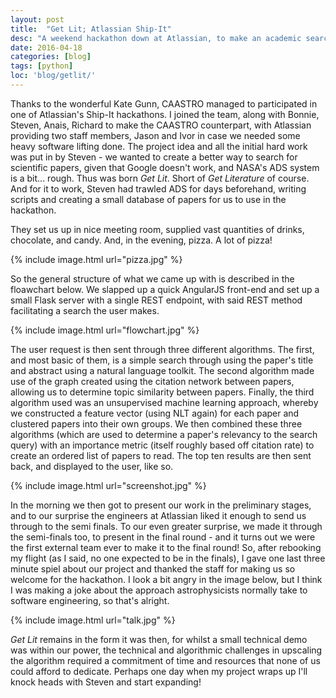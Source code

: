```yaml
---
layout: post
title:  "Get Lit; Atlassian Ship-It"
desc: "A weekend hackathon down at Atlassian, to make an academic search engine."
date: 2016-04-18
categories: [blog]
tags: [python]
loc: 'blog/getlit/'
---
```


Thanks to the wonderful Kate Gunn, CAASTRO managed to participated in one of Atlassian's Ship-It hackathons. 
I joined the team, along with Bonnie, Steven, Anais, Richard to make the CAASTRO counterpart, with Atlassian
providing two staff members, Jason and Ivor in case we needed some heavy software lifting done. The project idea
and all the initial hard work was put in by Steven - we wanted to create a better way to search
for scientific papers, given that Google doesn't work, and NASA's ADS system is a bit... rough. Thus was
born *Get Lit*. Short of *Get Literature* of course. And for it to work, Steven had
trawled ADS for days beforehand, writing scripts and creating a small database of papers for us to use 
in the hackathon.

They set us up in nice meeting room, supplied vast quantities of drinks, chocolate, and candy.
And, in the evening, pizza. A lot of pizza!


{% include image.html url="pizza.jpg"  %}

So the general structure of what we came up with is described in the floawchart below. We slapped
up a quick AngularJS front-end and set up a small Flask server with a single REST endpoint, with said
REST method facilitating a search the user makes. 

{% include image.html url="flowchart.jpg"  %}

The user request is then sent through three different algorithms. The first, and most basic of them,
is a simple search through using the paper's title and abstract using a natural language toolkit. The
second algorithm made use of the graph created using the citation network between papers, allowing
 us to determine topic similarity between papers. Finally, the third algorithm used was an unsupervised machine 
 learning approach, whereby we constructed a feature vector (using NLT again) for each paper and clustered
 papers into their own groups. We then combined these three algorithms (which are used to determine
 a paper's relevancy to the search query) with an importance metric (itself roughly based off citation rate)
 to create an ordered list of papers to read. The top ten results are then sent back, and displayed 
 to the user, like so.

{% include image.html url="screenshot.jpg"  %}

In the morning we then got to present our work in the preliminary stages, and to our surprise 
the engineers at Atlassian liked it enough to send us through to the semi finals. To our even 
greater surprise, we made it through the semi-finals too, to present in the final round - and
it turns out we were the first external team ever to make it to the final round! So, after rebooking
my flight (as I said, no one expected to be in the finals), I gave one last three minute spiel 
about our project and thanked the staff for making us so welcome for the hackathon. I look
a bit angry in the image below, but I think I was making a joke about the approach astrophysicists
normally take to software engineering, so that's alright.



{% include image.html url="talk.jpg"  %}


*Get Lit* remains in the form it was then, for whilst a small technical demo was within our
power, the technical and algorithmic challenges in upscaling the algorithm required a 
commitment of time and resources that none of us could afford to dedicate. Perhaps one day when
my project wraps up I'll knock heads with Steven and start expanding!


 